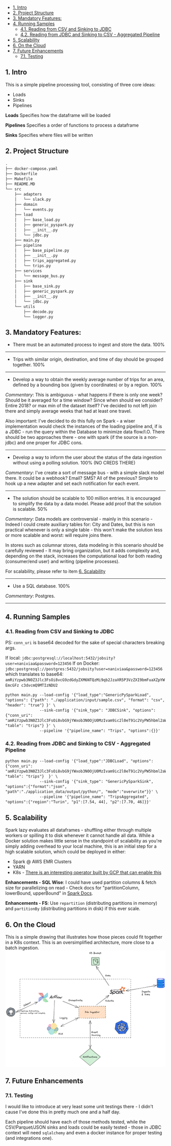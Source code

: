 - [1. Intro](#1-intro)
- [2. Project Structure](#2-project-structure)
- [3. Mandatory Features:](#3-mandatory-features)
- [4. Running Samples](#4-running-samples)
  - [4.1. Reading from CSV and Sinking to JDBC](#41-reading-from-csv-and-sinking-to-jdbc)
  - [4.2. Reading from JDBC and Sinking to CSV - Aggregated Pipeline](#42-reading-from-jdbc-and-sinking-to-csv---aggregated-pipeline)
- [5. Scalability](#5-scalability)
- [6. On the Cloud](#6-on-the-cloud)
- [7. Future Enhancements](#7-future-enhancements)
  - [7.1. Testing](#71-testing)
  
## 1. Intro

This is a simple pipeline processing tool, consisting of three core ideas:
- Loads
- Sinks
- Pipelines

**Loads** Specifies how the dataframe will be loaded

**Pipelines** Specifies a order of functions to process a dataframe

**Sinks** Specifies where files will be written

## 2. Project Structure

```
.
├── docker-compose.yaml
├── Dockerfile
├── Makefile
├── README.MD
└── src
    ├── adapters
    │   └── slack.py
    ├── domain
    │   └── events.py
    ├── load
    │   ├── base_load.py
    │   ├── generic_pyspark.py
    │   ├── __init__.py
    │   └── jdbc.py
    ├── main.py
    ├── pipeline
    │   ├── base_pipeline.py
    │   ├── __init__.py
    │   ├── trips_aggregated.py
    │   └── trips.py
    ├── services
    │   └── message_bus.py
    ├── sink
    │   ├── base_sink.py
    │   ├── generic_pyspark.py
    │   ├── __init__.py
    │   └── jdbc.py
    └── utils
        ├── decode.py
        └── logger.py
```

## 3. Mandatory Features:
- There must be an automated process to ingest and store the data. 100%

---

- Trips with similar origin, destination, and time of day should be grouped together. 100%

---

- Develop a way to obtain the weekly average number of trips for an area, defined by a
bounding box (given by coordinates) or by a region. 100%

*Commentary*: This is ambiguous - what happens if there is only one week? Should be it averaged for a time window? Since when should we consider? Entire 2018? or max min of the dataset itself? I've decided to not left join there and simply average weeks that had at least one travel.

Also important: I've decided to do this fully on Spark - a wiser implementation would check the instances of the loading pipeline and, if is a JDBC - run the query within the Database to minimize data flow/I.O.  There should be two approaches there - one with spark (if the source is a non-jdbc) and one proper for JDBC cons.

---

- Develop a way to inform the user about the status of the data ingestion without using a
polling solution. 100% (NO CREDS THERE)

*Commentary*: I've create a sort of message bus - with a simple slack model there. It could be a webhook? Email? SMS? All of the previous? Simple to hook up a new adapter and set each notification for each event.

---

- The solution should be scalable to 100 million entries. It is encouraged to simplify the
data by a data model. Please add proof that the solution is scalable. 50%

*Commentary*:
Data models are controversial - mainly in this scenario - Indeed I could create auxiliary tables for: City and Dates, but this is non practical whenever is only a single table - this won't make the solution less or more scalable and worst: will require joins there. 

In stores such as columnar stores, data modeling in this scenario should be carefully reviewed - It may bring organization, but it adds complexity and, depending on the stack, increases the computational load for both reading (consumer/end user) and writing (pipeline processes).

For scalability, please refer to item [6. Scalability](#5-scalability)

---

- Use a SQL database. 100%

*Commentary*: Postgres.

---

## 4. Running Samples

### 4.1. Reading from CSV and Sinking to JDBC

PS: `conn_uri` is base64 decoded for the sake of special characters breaking args.

If local: `jdbc:postgresql://localhost:5432/jobsity?user=naniviaa&password=123456`
If on Docker: `jdbc:postgresql://postgres:5432/jobsity?user=naniviaa&password=123456` which translates to base64: `amRiYzpwb3N0Z3Jlc3FsOi8vcG9zdGdyZXM6NTQzMi9qb2JzaXR5P3VzZXI9bmFuaXZpYWEmcGFz
c3dvcmQ9MTIzNDU2` 

``` 
python main.py --load-config '{"load_type":"GenericPySparkLoad", "options": {"path": "./application/input/sample.csv", "format": "csv", "header": "true"} }' \
               --sink-config '{"sink_type": "JDBCSink", "options":{"conn_uri": "amRiYzpwb3N0Z3Jlc3FsOi8vbG9jYWxob3N0OjU0MzIvam9ic2l0eT91c2VyPW5hbml2aWFhJnBhc3N3b3JkPTEyMzQ1Ng==", "table": "trips"} }' \
               --pipeline '{"pipeline_name": "Trips", "options":{}}'
```

### 4.2. Reading from JDBC and Sinking to CSV - Aggregated Pipeline
```
python main.py --load-config '{"load_type":"JDBCLoad", "options":{"conn_uri": "amRiYzpwb3N0Z3Jlc3FsOi8vbG9jYWxob3N0OjU0MzIvam9ic2l0eT91c2VyPW5hbml2aWFhJnBhc3N3b3JkPTEyMzQ1Ng==", "table": "trips"}  }' \
               --sink-config '{"sink_type": "GenericPySparkSink", "options":{"format":"json", "path":"./application_data/output/python/", "mode":"overwrite"}}' \
               --pipeline '{"pipeline_name": "TripsAggregated", "options":{"region":"Turin", "p1":[7.54, 44], "p2":[7.70, 46]}}'
```

## 5. Scalability

Spark lazy evaluates all dataframes - shuffling either through multiple workers or spilling it to disk whenever it cannot handle all data.
While a Docker solution makes little sense in the standpoint of scalability as you're simply adding overhead to your local machine, this is an initial step for a high scalable solution, which could be deployed in either:
- Spark @ AWS EMR Clusters
- YARN
- K8s - [There is an interesting operator built by GCP that can enable this](https://github.com/GoogleCloudPlatform/spark-on-k8s-operator)

**Enhancements - SQL Wise**: I could have used partition columns & fetch size for parallelizing on read - Check docs for "partitionColumn, lowerBound, upperBound" in [Spark Docs](https://spark.apache.org/docs/latest/sql-data-sources-jdbc.html).

**Enhancements - FS**: Use `repartition` (distributing partitions in memory) and `partitionBy` (distributing partitions in disk) if this ever scale.

## 6. On the Cloud

This is a simple drawing that illustrates how those pieces could fit together in a K8s context. This is an oversimplified architecture, more close to a batch ingestion.
![Simple Architecture](./docs/arch_sketch.png)

## 7. Future Enhancements

### 7.1. Testing
I would like to introduce at very least some unit testings there - I didn't cause I've done this in pretty much one and a half day. 

Each pipeline should have each of those methods tested, while the CSV/Parquet/JSON sinks and loads could be easily tested - those in JDBC context will need `sqlalchemy` and even a docker instance for proper testing (and integrations one).
